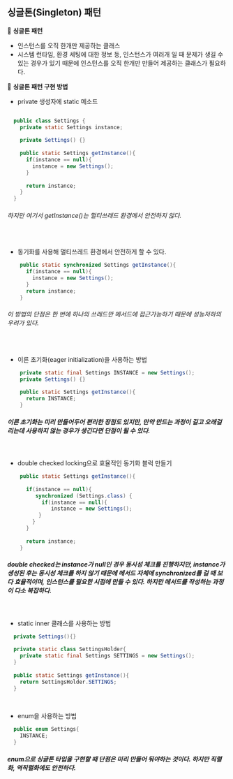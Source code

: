 ## 싱글톤(Singleton) 패턴

📌 <b>싱글톤 패턴</b>
- 인스턴스를 오직 한개만 제공하는 클래스
- 시스템 런타임, 환경 세팅에 대한 정보 등, 인스턴스가 여러개 일 때 문제가 생길 수 있는 경우가 있기 때문에 인스턴스를 오직 한개만 만들어 제공하는 클래스가 필요하다. 

📌 <b>싱글톤 패턴 구현 방법</b>
- private 생성자에 static 메소드

~~~ java

  public class Settings {
    private static Settings instance;
    
    private Settings() {}
    
    public static Settings getInstance(){
      if(instance == null){
        instance = new Settings();
      }
      
      return instance;
    }
  }
~~~
###### 하지만 여기서 getInstance()는 멀티쓰레드 환경에서 안전하지 않다.
<br>

- 동기화를 사용해 멀티쓰레드 환경에서 안전하게 할 수 있다.

~~~ java
    public static synchronized Settings getInstance(){
      if(instance == null){
        instance = new Settings();
      }
      return instance;
    }
~~~
###### 이 방법의 단점은 한 번에 하나의 쓰레드만 메서드에 접근가능하기 때문에 성능저하의 우려가 있다.
<br>

- 이른 초기화(eager initialization)을 사용하는 방법

~~~ java
    private static final Settings INSTANCE = new Settings();
    private Settings() {}
    
    public static Settings getInstance(){
      return INSTANCE;
    }
~~~
##### 이른 초기화는 미리 만들어두어 편리한 장점도 있지만, 만약 만드는 과정이 길고 오래걸리는데 사용하지 않는 경우가 생긴다면 단점이 될 수 있다.
<br>

- double checked locking으로 효율적인 동기화 블럭 만들기
~~~ java
    public static Settings getInstance(){
    
      if(instance == null){
         synchronized (Settings.class) {
           if(instance == null){
              instance = new Settings();
          }
        }
      }
      
      return instance;
    }
~~~
##### double checked는 instance가 null인 경우 동시성 체크를 진행하지만, instance가 생성된 후는 동시성 체크를 하지 않기 때문에 메서드 자체에 synchronized를 걸 때 보다 효율적이며, 인스턴스를 필요한 시점에 만들 수 있다. 하지만 메서드를 작성하는 과정이 다소 복잡하다.
<br>

- static inner 클래스를 사용하는 방법
~~~ java
  private Settings(){}
  
  private static class SettingsHolder{
    private static final Settings SETTINGS = new Settings();
  }
  
  public static Settings getInstance(){
    return SettingsHolder.SETTINGS;
  }
~~~

<br>

- enum을 사용하는 방법
~~~ java
  public enum Settings{
    INSTANCE;
  }
~~~
##### enum으로 싱글톤 타입을 구현할 때 단점은 미리 만들어 둬야하는 것이다. 하지만 직렬화, 역직렬화에도 안전하다.

